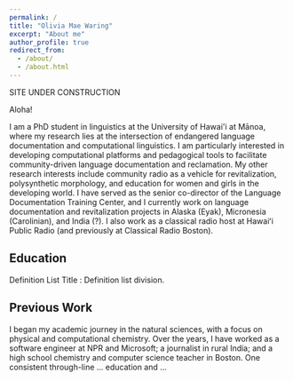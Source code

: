 ```yaml
---
permalink: /
title: "Olivia Mae Waring"
excerpt: "About me"
author_profile: true
redirect_from: 
  - /about/
  - /about.html
---
```


SITE UNDER CONSTRUCTION

Aloha! 

I am a PhD student in linguistics at the University of Hawai'i at Mānoa, where my research lies at the intersection of endangered language documentation and computational linguistics. I am particularly interested in developing computational platforms and pedagogical tools to facilitate community-driven language documentation and reclamation. My other research interests include community radio as a vehicle for revitalization, polysynthetic morphology, and education for women and girls in the developing world. I have served as the senior co-director of the Language Documentation Training Center, and I currently work on language documentation and revitalization projects in Alaska (Eyak), Micronesia (Carolinian), and India (?). I also work as a classical radio host at Hawaiʻi Public Radio (and previously at Classical Radio Boston).

## Education
Definition List Title
:   Definition list division.

## Previous Work

I began my academic journey in the natural sciences, with a focus on physical and computational chemistry. Over the years, I have worked as a software engineer at NPR and Microsoft; a journalist in rural India; and a high school chemistry and computer science teacher in Boston. One consistent through-line ... education and ... 
